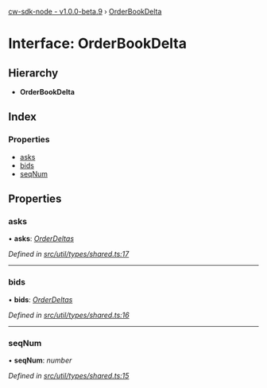[cw-sdk-node - v1.0.0-beta.9](../README.md) › [OrderBookDelta](orderbookdelta.md)

# Interface: OrderBookDelta

## Hierarchy

* **OrderBookDelta**

## Index

### Properties

* [asks](orderbookdelta.md#asks)
* [bids](orderbookdelta.md#bids)
* [seqNum](orderbookdelta.md#seqnum)

## Properties

###  asks

• **asks**: *[OrderDeltas](orderdeltas.md)*

*Defined in [src/util/types/shared.ts:17](https://github.com/cryptowatch/cw-sdk-node/blob/master/src/util/types/shared.ts#L17)*

___

###  bids

• **bids**: *[OrderDeltas](orderdeltas.md)*

*Defined in [src/util/types/shared.ts:16](https://github.com/cryptowatch/cw-sdk-node/blob/master/src/util/types/shared.ts#L16)*

___

###  seqNum

• **seqNum**: *number*

*Defined in [src/util/types/shared.ts:15](https://github.com/cryptowatch/cw-sdk-node/blob/master/src/util/types/shared.ts#L15)*

